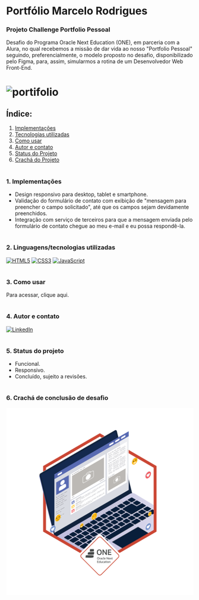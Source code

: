 # **Portfólio Marcelo Rodrigues**



### **Projeto Challenge Portfolio Pessoal**



Desafio do Programa Oracle Next Education (ONE), em parceria com a Alura, no qual recebemos a missão de dar vida ao nosso "Portfolio Pessoal" seguindo, preferencialmente, o modelo proposto no desafio, disponibilizado pelo Figma, para, assim, simularmos a rotina de um Desenvolvedor Web Front-End.

# ![portifolio](C:\Users\marce\Downloads\portifolio.jpeg)

## **Índice:**



1. [Implementações](https://github.com//challenge-portifolio-one#1-Implementações)
2. [Tecnologias utilizadas](https://github.com/douglaslourencoo/challenge-portifolio-one#2-linguagenstecnologias-utilizadas)
3. [Como usar](https://github.com/douglaslourencoo/challenge-portifolio-one#3-como-usar)
4. [Autor e contato](https://github.com/douglaslourencoo/challenge-portifolio-one#4-autor-e-contato)
5. [Status do Projeto](https://github.com/douglaslourencoo/challenge-portifolio-one#5-status-do-projeto)
6. [Crachá do Projeto](https://github.com/douglaslourencoo/challenge-portifolio-one#6-badge-conclusão-challenge)

# 

### **1. Implementações**



- Design responsivo para desktop, tablet e smartphone.
- Validação do formulário de contato com exibição de "mensagem para preencher o campo solicitado", até que os campos sejam devidamente preenchidos.
- Integração com serviço de terceiros para que a mensagem enviada pelo formulário de contato chegue ao meu e-mail e eu possa respondê-la.

# 

### **2. Linguagens/tecnologias utilizadas**




[![HTML5](https://camo.githubusercontent.com/bfe6a48836e87b13a16f1f56f88fee428475c2ac29247992ec9b8bcc7154f881/68747470733a2f2f696d672e736869656c64732e696f2f62616467652f48544d4c352d4533344632363f7374796c653d666f722d7468652d6261646765266c6f676f3d68746d6c35266c6f676f436f6c6f723d7768697465)](https://camo.githubusercontent.com/bfe6a48836e87b13a16f1f56f88fee428475c2ac29247992ec9b8bcc7154f881/68747470733a2f2f696d672e736869656c64732e696f2f62616467652f48544d4c352d4533344632363f7374796c653d666f722d7468652d6261646765266c6f676f3d68746d6c35266c6f676f436f6c6f723d7768697465) [![CSS3](https://camo.githubusercontent.com/472c222e8f240a48ae51cd9b082a1b857be809dcd851a25150890c2da50c13a5/68747470733a2f2f696d672e736869656c64732e696f2f62616467652f435353332d3135373242363f7374796c653d666f722d7468652d6261646765266c6f676f3d63737333266c6f676f436f6c6f723d7768697465)](https://camo.githubusercontent.com/472c222e8f240a48ae51cd9b082a1b857be809dcd851a25150890c2da50c13a5/68747470733a2f2f696d672e736869656c64732e696f2f62616467652f435353332d3135373242363f7374796c653d666f722d7468652d6261646765266c6f676f3d63737333266c6f676f436f6c6f723d7768697465) [![JavaScript](https://camo.githubusercontent.com/84372c7d2f1a7308844360ecad82d49b3f6cbc068a0c5e31aeea6ca5344b77ba/68747470733a2f2f696d672e736869656c64732e696f2f62616467652f4a6176615363726970742d4637444631453f7374796c653d666f722d7468652d6261646765266c6f676f3d6a617661736372697074266c6f676f436f6c6f723d626c61636b)](https://camo.githubusercontent.com/84372c7d2f1a7308844360ecad82d49b3f6cbc068a0c5e31aeea6ca5344b77ba/68747470733a2f2f696d672e736869656c64732e696f2f62616467652f4a6176615363726970742d4637444631453f7374796c653d666f722d7468652d6261646765266c6f676f3d6a617661736372697074266c6f676f436f6c6f723d626c61636b)

# 

### **3. Como usar**



Para acessar, clique aqui.

# 

### **4. Autor e contato**



[![LinkedIn](https://camo.githubusercontent.com/591c02e8ff595d43e0b35b1b29aed639a7154b959cd8f8c854b9e176d885b094/68747470733a2f2f696d672e736869656c64732e696f2f62616467652f4c696e6b6564496e2d3030373742353f7374796c653d666f722d7468652d6261646765266c6f676f3d6c696e6b6564696e266c6f676f436f6c6f723d7768697465)](https://www.linkedin.com/in/marcelo-rodigues-12724a1b7/)

# 

### **5. Status do projeto**



-  Funcional.
-  Responsivo.
-  Concluído, sujeito a revisões.

# 

### **6. Crachá de conclusão de desafio**



[![img](https://github.com/douglaslourencoo/challenge-portifolio-one/raw/master/assets/Site.png)](https://github.com/douglaslourencoo/challenge-portifolio-one/blob/master/assets/Site.png)

